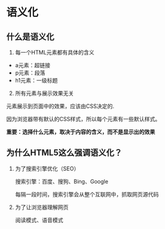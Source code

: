 # 语义化

## 什么是语义化

1. 每一个HTML元素都有具体的含义
* a元素：超链接
* p元素：段落
* h1元素：一级标题

2. 所有元素与展示效果无关
   
元素展示到页面中的效果，应该由CSS决定的.

因为浏览器带有默认的CSS样式，所以每个元素有一些默认样式。

**重要：选择什么元素，取决于内容的含义，而不是显示出的效果**

## 为什么HTML5这么强调语义化？

1. 为了搜索引擎优化（SEO）
   
   搜索引擎：百度、搜狗、Bing、Google

   每隔一段时间，搜索引擎会从整个互联网中，抓取网页源代码

2. 为了让浏览器理解网页

    阅读模式、语音模式